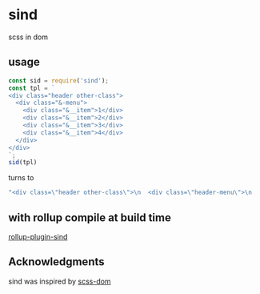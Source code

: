 # sind  

scss in dom

## usage  

``` js
const sid = require('sind');
const tpl = `
<div class="header other-class">
  <div class="&-menu">
    <div class="&__item">1</div>
    <div class="&__item">2</div>
    <div class="&__item">3</div>
    <div class="&__item">4</div>
  </div>
</div>
`;
sid(tpl)
```

turns to 
``` js
"<div class=\"header other-class\">\n  <div class=\"header-menu\">\n    <div class=\"header-menu__item\">1</div>\n    <div class=\"header-menu__item\">2</div>\n    <div class=\"header-menu__item\">3</div>\n    <div class=\"header-menu__item\">4</div>\n  </div>\n</div>";
```
## with rollup compile at build time  

[rollup-plugin-sind](https://github.com/bung87/rollup-plugin-sind)

## Acknowledgments

sind was inspired by [scss-dom](https://github.com/aykutkardas/scss-dom)